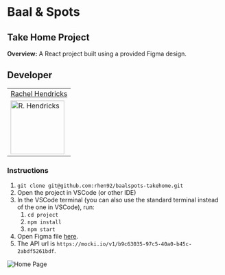 # Baal & Spots

## Take Home Project

**Overview:**
A React project built using a provided Figma design.

## Developer
<table>
    <tr>
        <td><a href="https://github.com/rhen92">Rachel Hendricks</td>
    </tr>
    <tr>
      <td><img src="https://avatars.githubusercontent.com/u/76266623?v=4" alt="R. Hendricks" width="125" height="auto" /></td>
    </tr>
</table>

### Instructions

1. `git clone git@github.com:rhen92/baalspots-takehome.git`
2. Open the project in VSCode (or other IDE)
3. In the VSCode terminal (you can also use the standard terminal instead of the one in VSCode), run:
   1. `cd project`
   2. `npm install`
   3. `npm start`
4. Open Figma file [here](https://www.figma.com/file/gfE3cQUMM2XeZsRQwOFMIX/Landing-page?node-id=0%3A139).
5. The API url is `https://mocki.io/v1/b9c63035-97c5-40a0-b45c-2abdf5261bdf`.

![Home Page](https://media.giphy.com/media/BVTpOHchwMtV8P9biz/giphy.gif) 
